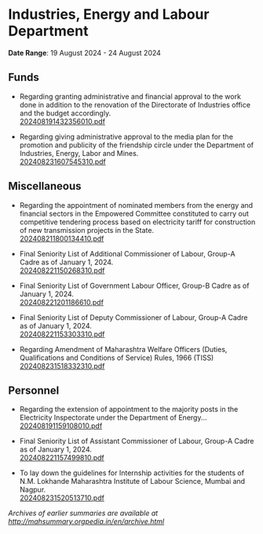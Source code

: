 # Industries, Energy and Labour Department

**Date Range**: 19 August 2024 - 24 August 2024


## Funds
- Regarding granting administrative and financial approval to the work done in addition to the renovation of the Directorate of Industries office and the budget accordingly.\
  [202408191432356010.pdf](https://gr.maharashtra.gov.in/Site/Upload/Government%20Resolutions/English/202408191432356010.pdf)

- Regarding giving administrative approval to the media plan for the promotion and publicity of the friendship circle under the Department of Industries, Energy, Labor and Mines.\
  [202408231607545310.pdf](https://gr.maharashtra.gov.in/Site/Upload/Government%20Resolutions/English/202408231607545310.....pdf)

## Miscellaneous
- Regarding the appointment of nominated members from the energy and financial sectors in the Empowered Committee constituted to carry out competitive tendering process based on electricity tariff for construction of new transmission projects in the State.\
  [202408211800134410.pdf](https://gr.maharashtra.gov.in/Site/Upload/Government%20Resolutions/English/202408211800134410.pdf)

- Final Seniority List of Additional Commissioner of Labour, Group-A Cadre as of January 1, 2024.\
  [202408221150268310.pdf](https://gr.maharashtra.gov.in/Site/Upload/Government%20Resolutions/English/202408221150268310.pdf)

- Final Seniority List of Government Labour Officer, Group-B Cadre as of January 1, 2024.\
  [202408221201186610.pdf](https://gr.maharashtra.gov.in/Site/Upload/Government%20Resolutions/English/202408221201186610.pdf)

- Final Seniority List of Deputy Commissioner of Labour, Group-A Cadre as of January 1, 2024.\
  [202408221153303310.pdf](https://gr.maharashtra.gov.in/Site/Upload/Government%20Resolutions/English/202408221153303310.pdf)

- Regarding Amendment of Maharashtra Welfare Officers (Duties, Qualifications and Conditions of Service) Rules, 1966 (TISS)\
  [202408231518332310.pdf](https://gr.maharashtra.gov.in/Site/Upload/Government%20Resolutions/English/202408231518332310.pdf)

## Personnel
- Regarding the extension of appointment to the majority posts in the Electricity Inspectorate under the Department of Energy...\
  [202408191159108010.pdf](https://gr.maharashtra.gov.in/Site/Upload/Government%20Resolutions/English/202408191159108010.pdf)

- Final Seniority List of Assistant Commissioner of Labour, Group-A Cadre as of January 1, 2024.\
  [202408221157499810.pdf](https://gr.maharashtra.gov.in/Site/Upload/Government%20Resolutions/English/202408221157499810.pdf)

- To lay down the guidelines for Internship activities for the students of N.M. Lokhande Maharashtra Institute of Labour Science, Mumbai and Nagpur.\
  [202408231520513710.pdf](https://gr.maharashtra.gov.in/Site/Upload/Government%20Resolutions/English/202408231520513710..pdf)


*Archives of earlier summaries are available at http://mahsummary.orgpedia.in/en/archive.html*